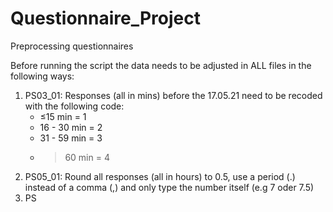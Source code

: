 # Questionnaire_Project
Preprocessing questionnaires

Before running the script the data needs to be adjusted in ALL files in the following ways:

1. PS03_01: Responses (all in mins) before the 17.05.21 need to be recoded with the following code: 
    - ≤15 min = 1                                                                           
    - 16 - 30 min = 2                                                  
    - 31 - 59 min = 3
    - >60 min = 4                                                                                  
2. PS05_01: Round all responses (all in hours) to 0.5, use a period (.) instead of a comma (,) and only type the number itself (e.g 7 oder 7.5)
3. PS
